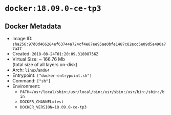 # `docker:18.09.0-ce-tp3`

## Docker Metadata

- Image ID: `sha256:97d0d466284ef63744a724cf4e87ee95ae0bfe1487c82ecc5e09d5e490a77a37`
- Created: `2018-08-24T01:20:09.31808756Z`
- Virtual Size: ~ 166.76 Mb  
  (total size of all layers on-disk)
- Arch: `linux`/`amd64`
- Entrypoint: `["docker-entrypoint.sh"]`
- Command: `["sh"]`
- Environment:
  - `PATH=/usr/local/sbin:/usr/local/bin:/usr/sbin:/usr/bin:/sbin:/bin`
  - `DOCKER_CHANNEL=test`
  - `DOCKER_VERSION=18.09.0-ce-tp3`
